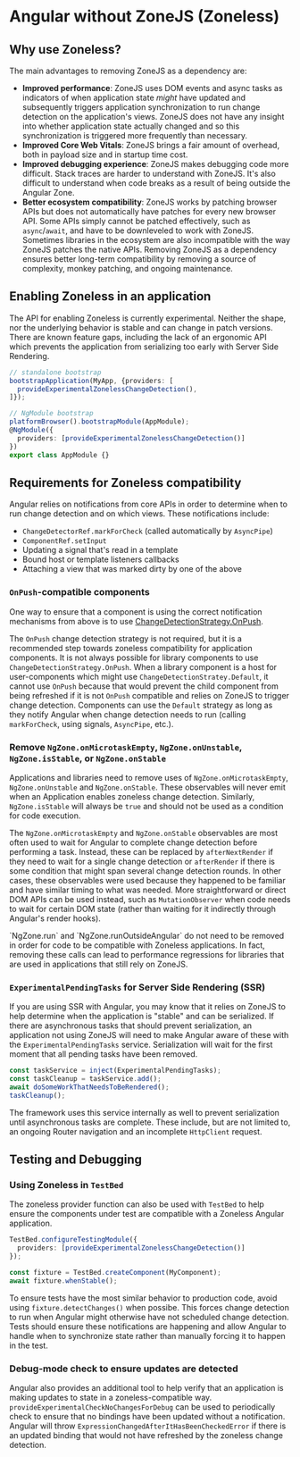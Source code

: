 # Angular without ZoneJS (Zoneless)

## Why use Zoneless?

The main advantages to removing ZoneJS as a dependency are:

- **Improved performance**: ZoneJS uses DOM events and async tasks as indicators of when application state _might_ have updated and subsequently triggers application synchronization to run change detection on the application's views. ZoneJS does not have any insight into whether application state actually changed and so this synchronization is triggered more frequently than necessary.
- **Improved Core Web Vitals**: ZoneJS brings a fair amount of overhead, both in payload size and in startup time cost.
- **Improved debugging experience**: ZoneJS makes debugging code more difficult. Stack traces are harder to understand with ZoneJS. It's also difficult to understand when code breaks as a result of being outside the Angular Zone.
- **Better ecosystem compatibility**: ZoneJS works by patching browser APIs but does not automatically have patches for every new browser API. Some APIs simply cannot be patched effectively, such as `async`/`await`, and have to be downleveled to work with ZoneJS. Sometimes libraries in the ecosystem are also incompatible with the way ZoneJS patches the native APIs. Removing ZoneJS as a dependency ensures better long-term compatibility by removing a source of complexity, monkey patching, and ongoing maintenance.

## Enabling Zoneless in an application

The API for enabling Zoneless is currently experimental. Neither the shape, nor the underlying behavior is stable and can change
in patch versions. There are known feature gaps, including the lack of an ergonomic API which prevents the application from serializing too early with Server Side Rendering.

```typescript
// standalone bootstrap
bootstrapApplication(MyApp, {providers: [
  provideExperimentalZonelessChangeDetection(),
]});

// NgModule bootstrap
platformBrowser().bootstrapModule(AppModule);
@NgModule({
  providers: [provideExperimentalZonelessChangeDetection()]
})
export class AppModule {}
```

## Requirements for Zoneless compatibility

Angular relies on notifications from core APIs in order to determine when to run change detection and on which views.
These notifications include:

- `ChangeDetectorRef.markForCheck` (called automatically by `AsyncPipe`)
- `ComponentRef.setInput`
- Updating a signal that's read in a template
- Bound host or template listeners callbacks
- Attaching a view that was marked dirty by one of the above

### `OnPush`-compatible components

One way to ensure that a component is using the correct notification mechanisms from above is to
use [ChangeDetectionStrategy.OnPush](/adev/src/content/best-practices/runtime-performance/skipping-subtrees#using-onpush).

The `OnPush` change detection strategy is not required, but it is a recommended step towards zoneless compatibility for application components. It is not always possible for library components to use `ChangeDetectionStrategy.OnPush`.
When a library component is a host for user-components which might use `ChangeDetectionStratey.Default`, it cannot use `OnPush` because that would prevent the child component from being refreshed if it is not `OnPush` compatible and relies on ZoneJS to trigger change detection. Components can use the `Default` strategy as long as they notify Angular when change detection needs to run (calling `markForCheck`, using signals, `AsyncPipe`, etc.).

### Remove `NgZone.onMicrotaskEmpty`, `NgZone.onUnstable`, `NgZone.isStable`, or `NgZone.onStable`

Applications and libraries need to remove uses of `NgZone.onMicrotaskEmpty`, `NgZone.onUnstable` and `NgZone.onStable`.
These observables will never emit when an Application enables zoneless change detection.
Similarly, `NgZone.isStable` will always be `true` and should not be used as a condition for code execution.

The `NgZone.onMicrotaskEmpty` and `NgZone.onStable` observables are most often used to wait for Angular to
complete change detection before performing a task. Instead, these can be replaced by `afterNextRender`
if they need to wait for a single change detection or `afterRender` if there is some condition that might span
several change detection rounds. In other cases, these observables were used because they happened to be
familiar and have similar timing to what was needed. More straightforward or direct DOM APIs can be used instead,
such as `MutationObserver` when code needs to wait for certain DOM state (rather than waiting for it indirectly
through Angular's render hooks).

<docs-callout title="NgZone.run and NgZone.runOutsideAngular are compatible with Zoneless">
`NgZone.run` and `NgZone.runOutsideAngular` do not need to be removed in order for code to be compatible with
Zoneless applications. In fact, removing these calls can lead to performance regressions for libraries that
are used in applications that still rely on ZoneJS.
</docs-callout>

### `ExperimentalPendingTasks` for Server Side Rendering (SSR)

If you are using SSR with Angular, you may know that it relies on ZoneJS to help determine when the application
is "stable" and can be serialized. If there are asynchronous tasks that should prevent serialization, an application
not using ZoneJS will need to make Angular aware of these with the `ExperimentalPendingTasks` service. Serialization
will wait for the first moment that all pending tasks have been removed.

```typescript
const taskService = inject(ExperimentalPendingTasks);
const taskCleanup = taskService.add();
await doSomeWorkThatNeedsToBeRendered();
taskCleanup();
```

The framework uses this service internally as well to prevent serialization until asynchronous tasks are complete. These include, but are not limited to,
an ongoing Router navigation and an incomplete `HttpClient` request.

## Testing and Debugging

### Using Zoneless in `TestBed`

The zoneless provider function can also be used with `TestBed` to help
ensure the components under test are compatible with a Zoneless
Angular application.

```typescript
TestBed.configureTestingModule({
  providers: [provideExperimentalZonelessChangeDetection()]
});

const fixture = TestBed.createComponent(MyComponent);
await fixture.whenStable();
```

To ensure tests have the most similar behavior to production code,
avoid using `fixture.detectChanges()` when possibe. This forces
change detection to run when Angular might otherwise have not
scheduled change detection. Tests should ensure these notifications
are happening and allow Angular to handle when to synchronize
state rather than manually forcing it to happen in the test.

### Debug-mode check to ensure updates are detected

Angular also provides an additional tool to help verify that an application is making
updates to state in a zoneless-compatible way. `provideExperimentalCheckNoChangesForDebug`
can be used to periodically check to ensure that no bindings have been updated
without a notification. Angular will throw `ExpressionChangedAfterItHasBeenCheckedError`
if there is an updated binding that would not have refreshed by the zoneless change
detection.
